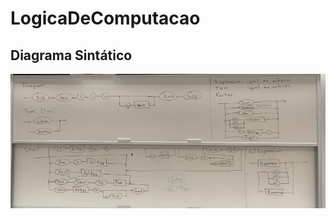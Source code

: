# LogicaDeComputacao

## Diagrama Sintático

<p align="center">
  <img src="./diagrama.jpg" title="Diagrama Sintático inicial da calculadora">
</p>